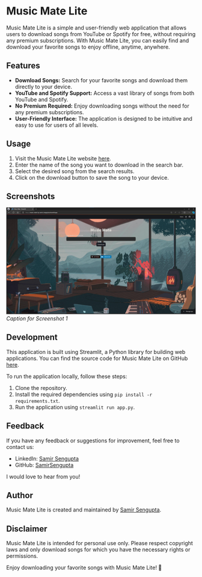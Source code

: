 # Music Mate Lite

Music Mate Lite is a simple and user-friendly web application that allows users to download songs from YouTube or Spotify for free, without requiring any premium subscriptions. With Music Mate Lite, you can easily find and download your favorite songs to enjoy offline, anytime, anywhere.

## Features
- **Download Songs:** Search for your favorite songs and download them directly to your device.
- **YouTube and Spotify Support:** Access a vast library of songs from both YouTube and Spotify.
- **No Premium Required:** Enjoy downloading songs without the need for any premium subscriptions.
- **User-Friendly Interface:** The application is designed to be intuitive and easy to use for users of all levels.

## Usage
1. Visit the Music Mate Lite website [here](https://music-mate-by-samir-sengupta.streamlit.app/).
2. Enter the name of the song you want to download in the search bar.
3. Select the desired song from the search results.
4. Click on the download button to save the song to your device.

## Screenshots

![Screenshot 1](bg1.png)
*Caption for Screenshot 1*

## Development
This application is built using Streamlit, a Python library for building web applications. You can find the source code for Music Mate Lite on GitHub [here](#).

To run the application locally, follow these steps:
1. Clone the repository.
2. Install the required dependencies using `pip install -r requirements.txt`.
3. Run the application using `streamlit run app.py`.

## Feedback
If you have any feedback or suggestions for improvement, feel free to contact us:
- LinkedIn: [Samir Sengupta](https://www.linkedin.com/in/samirsengupta/)
- GitHub: [SamirSengupta](https://github.com/SamirSengupta)

I would love to hear from you!


## Author
Music Mate Lite is created and maintained by [Samir Sengupta](https://neuralthread.cloud/samir).

## Disclaimer
Music Mate Lite is intended for personal use only. Please respect copyright laws and only download songs for which you have the necessary rights or permissions.

Enjoy downloading your favorite songs with Music Mate Lite! 🎵
